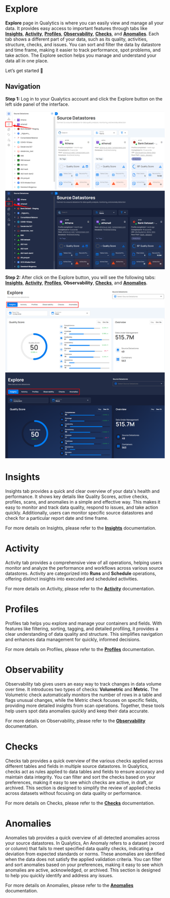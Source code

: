 # Explore

**Explore** page in  Qualytics is where you can easily view and manage all your data. It provides easy access to important features through tabs like [**Insights**](../explore/insights.md), [**Activity**](../explore/activity.md), [**Profiles**](../explore/profiles.md), [**Observability**](../explore/observability.md), [**Checks**](../explore/checks.md), and [**Anomalies**](../explore/anomalies.md). Each tab shows a different part of your data, such as its quality, activities, structure, checks, and issues. You can sort and filter the data by datastore and time frame, making it easier to track performance, spot problems, and take action. The Explore section helps you manage and understand your data all in one place.

Let’s get started 🚀

## Navigation

**Step 1:** Log in to your Qualytics account and click the Explore button on the left side panel of the interface.

![explore](../assets/explore/overview-of-explore/explore-light.png#only-light)
![explore](../assets/explore/overview-of-explore/explore-dark.png#only-dark)

**Step 2:** After click on the Explore button, you will see the following tabs: [**Insights**](../explore/insights.md), [**Activity**](../explore/activity.md), [**Profiles**](../explore/profiles.md), **Observability**, [**Checks**](../explore/checks.md), and [**Anomalies**](../explore/anomalies.md).

![explore-tab](../assets/explore/overview-of-explore/explore-tab-light.png#only-light)
![explore-tab](../assets/explore/overview-of-explore/explore-tab-dark.png#only-dark)

# Insights

Insights tab provides a quick and clear overview of your data's health and performance. It shows key details like Quality Scores, active checks, profiles, scans, and anomalies in a simple and effective way. This makes it easy to monitor and track data quality, respond to issues, and take action quickly. Additionally, users can monitor specific source datastores and check for a particular report date and time frame.

For more details on Insights, please refer to the [**Insights**](../explore/insights.md) documentation.

# Activity

Activity tab provides a comprehensive view of all operations, helping users monitor and analyze the performance and workflows across various source datastores. Activity are categorized into **Runs** and **Schedule** operations, offering distinct insights into executed and scheduled activities.

For more details on Activity, please refer to the [**Activity**](../explore/activity.md) documentation.

# Profiles

Profiles tab helps you explore and manage your containers and fields. With features like filtering, sorting, tagging, and detailed profiling, it provides a clear understanding of data quality and structure. This simplifies navigation and enhances data management for quickly, informed decisions.

For more details on Profiles, please refer to the [**Profiles**](../explore/profiles.md) documentation.

# Observability

Observability tab gives users an easy way to track changes in data volume over time. It introduces two types of checks: **Volumetric** and **Metric.** The Volumetric check automatically monitors the number of rows in a table and flags unusual changes, while the Metric check focuses on specific fields, providing more detailed insights from scan operations. Together, these tools help users spot data anomalies quickly and keep their data accurate.

For more details on Observability, please refer to the [**Observability**](../explore/observability.md) documentation.

# Checks

Checks tab provides a quick overview of the various checks applied across different tables and fields in multiple source datastores. In Qualytics, checks act as rules applied to data tables and fields to ensure accuracy and maintain data integrity. You can filter and sort the checks based on your preferences, making it easy to see which checks are active, in draft, or archived. This section is designed to simplify the review of applied checks across datasets without focusing on data quality or performance.

For more details on Checks, please refer to the [**Checks**](../explore/checks.md) documentation.

# Anomalies

Anomalies tab provides a quick overview of all detected anomalies across your source datastores. In Qualytics, An Anomaly refers to a dataset (record or column) that fails to meet specified data quality checks, indicating a deviation from expected standards or norms. These anomalies are identified when the data does not satisfy the applied validation criteria. You can filter and sort anomalies based on your preferences, making it easy to see which anomalies are active, acknowledged, or archived. This section is designed to help you quickly identify and address any issues.

For more details on Anomalies, please refer to the [**Anomalies**](../explore/anomalies.md) documentation. 